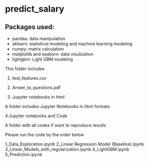 # predict_salary


## Packages used: 
* pandas: data manipulation
* sklearn: statistical modeling and machine learning modeling
* numpy: matrix calculation
* matplotlib and seaborn: data visulization
* lightgbm: Light GBM modeling


This folder includes

1. test_features.csv

2. Anwer_to_questions.pdf

3. Jupyter notebooks in html

A folder includes Jupyter Notebooks in html formats

4.Jupyter notebooks and Code

A folder with all codes if want to reproduce results


Please run the code by the order below

1_Data_Exploration.ipynb
2_Linear Regression Model (Baseline).ipynb
3_Linear_Models_with_regularization.ipynb
4_LightGBM.ipynb
5_Prediction.ipynb






